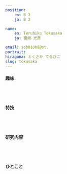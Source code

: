 ```yaml
---
position:
    en: B 3
    ja: B 3

name:
    en: Teruhiko Tokusaka
    ja: 徳坂 光彦

email: seb01088@st.
portrait: 
hiragana: とくさか てるひこ
slug: tokusaka
---
```


#### 趣味

<br><br>

#### 特技

<br><br>

#### 研究内容

<br><br>

#### ひとこと

<br><br>
